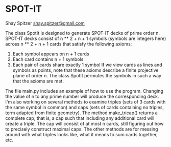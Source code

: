 # SPOT-IT
Shay Spitzer
shay.spitzer@gmail.com

The class SpotIt is designed to generate SPOT-IT decks of prime order n. SPOT-IT decks consist of
n ** 2 + n + 1 symbols (symbols are integers here) across n ** 2 + n + 1 cards that satisfy the following axioms:
1. Each symbol appears on n + 1 cards
2. Each card contains n + 1 symbols
3. Each pair of cards share exactly 1 symbol
If we view cards as lines and symbols as points, note that these axioms describe a finite projective plane of order n.
The class SpotIt permutes the symbols in such a way that the axioms are met.

The file main.py includes an example of how to use the program. Changing the value of n to any prime number will
produce the corresponding deck. I'm also working on several methods to examine triples (sets of 3 cards with the same
symbol in common) and caps (sets of cards containing no triples, term adapted from finite geometry). The method
make_tricap() returns a complete cap; that is, a cap such that including any additional card will create a triple.
The cap will consist of at most n cards, still figuring out how to precisely construct maximal caps.
The other methods are for messing around with what triples looks like, what it means to sum cards together, etc.
